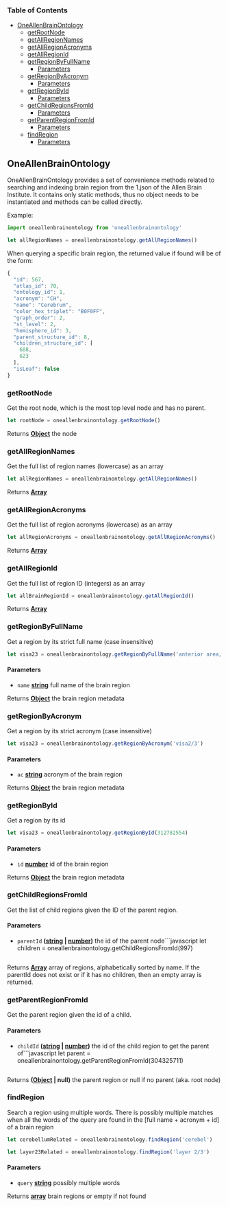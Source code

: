 <!-- Generated by documentation.js. Update this documentation by updating the source code. -->

### Table of Contents

-   [OneAllenBrainOntology][1]
    -   [getRootNode][2]
    -   [getAllRegionNames][3]
    -   [getAllRegionAcronyms][4]
    -   [getAllRegionId][5]
    -   [getRegionByFullName][6]
        -   [Parameters][7]
    -   [getRegionByAcronym][8]
        -   [Parameters][9]
    -   [getRegionById][10]
        -   [Parameters][11]
    -   [getChildRegionsFromId][12]
        -   [Parameters][13]
    -   [getParentRegionFromId][14]
        -   [Parameters][15]
    -   [findRegion][16]
        -   [Parameters][17]

## OneAllenBrainOntology

OneAllenBrainOntology provides a set of convenience methods related to searching
and indexing brain region from the 1.json of the Allen Brain Institute.
It contains only static methods, thus no object needs to be
instantiated and methods can be called directly.

Example:

```javascript
import oneallenbrainontology from 'oneallenbrainontology'

let allRegionNames = oneallenbrainontology.getAllRegionNames()
```

When querying a specific brain region, the returned value if found will be of the form:

```javascript
{
  "id": 567,
  "atlas_id": 70,
  "ontology_id": 1,
  "acronym": "CH",
  "name": "Cerebrum",
  "color_hex_triplet": "B0F0FF",
  "graph_order": 2,
  "st_level": 2,
  "hemisphere_id": 3,
  "parent_structure_id": 8,
  "children_structure_id": [
    688,
    623
  ],
  "isLeaf": false
}
```

### getRootNode

Get the root node, which is the most top level node and has no parent.

```javascript
let rootNode = oneallenbrainontology.getRootNode()
```

Returns **[Object][18]** the node

### getAllRegionNames

Get the full list of region names (lowercase) as an array

```javascript
let allRegionNames = oneallenbrainontology.getAllRegionNames()
```

Returns **[Array][19]** 

### getAllRegionAcronyms

Get the full list of region acronyms (lowercase) as an array

```javascript
let allRegionAcronyms = oneallenbrainontology.getAllRegionAcronyms()
```

Returns **[Array][19]** 

### getAllRegionId

Get the full list of region ID (integers) as an array

```javascript
let allBrainRegionId = oneallenbrainontology.getAllRegionId()
```

Returns **[Array][19]** 

### getRegionByFullName

Get a region by its strict full name (case insensitive)

```javascript
let visa23 = oneallenbrainontology.getRegionByFullName('anterior area, layer 2/3')
```

#### Parameters

-   `name` **[string][20]** full name of the brain region

Returns **[Object][18]** the brain region metadata

### getRegionByAcronym

Get a region by its strict acronym (case insensitive)

```javascript
let visa23 = oneallenbrainontology.getRegionByAcronym('visa2/3')
```

#### Parameters

-   `ac` **[string][20]** acronym of the brain region

Returns **[Object][18]** the brain region metadata

### getRegionById

Get a region by its id

```javascript
let visa23 = oneallenbrainontology.getRegionById(312782554)
```

#### Parameters

-   `id` **[number][21]** id of the brain region

Returns **[Object][18]** the brain region metadata

### getChildRegionsFromId

Get the list of child regions given the ID of the parent region.

#### Parameters

-   `parentId` **([string][20] \| [number][21])** the id of the parent node```javascript
    let children = oneallenbrainontology.getChildRegionsFromId(997)
    ```

Returns **[Array][19]** array of regions, alphabetically sorted by name.
If the parentId does not exist or if it has no children, then an empty array is returned.

### getParentRegionFromId

Get the parent region given the id of a child.

#### Parameters

-   `childId` **([string][20] \| [number][21])** the id of the child region to get the parent of```javascript
    let parent = oneallenbrainontology.getParentRegionFromId(304325711)
    ```

Returns **([Object][18] | null)** the parent region or null if no parent (aka. root node)

### findRegion

Search a region using multiple words.
There is possibly multiple matches when all the words of the query are found
in the [full name + acronym + id] of a brain region

```javascript
let cerebellumRelated = oneallenbrainontology.findRegion('cerebel')

let layer23Related = oneallenbrainontology.findRegion('layer 2/3')
```

#### Parameters

-   `query` **[string][20]** possibly multiple words

Returns **[array][19]** brain regions or empty if not found

[1]: #oneallenbrainontology

[2]: #getrootnode

[3]: #getallregionnames

[4]: #getallregionacronyms

[5]: #getallregionid

[6]: #getregionbyfullname

[7]: #parameters

[8]: #getregionbyacronym

[9]: #parameters-1

[10]: #getregionbyid

[11]: #parameters-2

[12]: #getchildregionsfromid

[13]: #parameters-3

[14]: #getparentregionfromid

[15]: #parameters-4

[16]: #findregion

[17]: #parameters-5

[18]: https://developer.mozilla.org/docs/Web/JavaScript/Reference/Global_Objects/Object

[19]: https://developer.mozilla.org/docs/Web/JavaScript/Reference/Global_Objects/Array

[20]: https://developer.mozilla.org/docs/Web/JavaScript/Reference/Global_Objects/String

[21]: https://developer.mozilla.org/docs/Web/JavaScript/Reference/Global_Objects/Number
